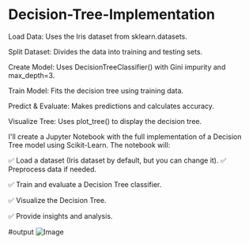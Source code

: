# Decision-Tree-Implementation

Load Data: Uses the Iris dataset from sklearn.datasets.

Split Dataset: Divides the data into training and testing sets.

Create Model: Uses DecisionTreeClassifier() with Gini impurity and max_depth=3.

Train Model: Fits the decision tree using training data.

Predict & Evaluate: Makes predictions and calculates accuracy.

Visualize Tree: Uses plot_tree() to display the decision tree.

I'll create a Jupyter Notebook with the full implementation of a Decision Tree model using Scikit-Learn. The notebook will:

✅ Load a dataset (Iris dataset by default, but you can change it).
✅ Preprocess data if needed.

✅ Train and evaluate a Decision Tree classifier.

✅ Visualize the Decision Tree.

✅ Provide insights and analysis.

#output
![Image](https://github.com/user-attachments/assets/aedddb39-b909-4dcc-b86f-4d17acfc0cc4)
